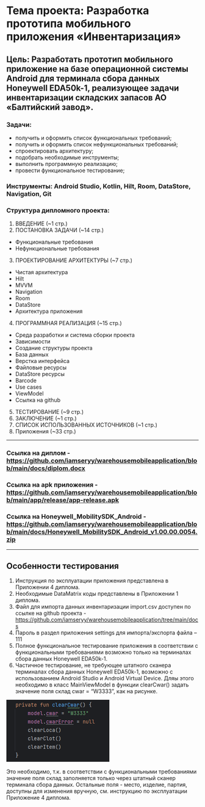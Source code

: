 # Тема проекта: Разработка прототипа мобильного приложения «Инвентаризация»
## Цель: Разработать прототип мобильного приложение на базе операционной системы Android для терминала сбора данных Honeywell EDA50k-1, реализующее задачи инвентаризации складских запасов АО «Балтийский завод».  
### Задачи:
* получить и оформить список функциональных требований;
* получить и оформить список нефункциональных требований;
* спроектировать архитектуру;
* подобрать необходимые инструменты;
* выполнить программную реализацию;
* провести функциональное тестирование; 
### Инcтрументы:  Android Studio, Kotlin, Hilt, Room, DataStore, Navigation, Git

### Структура дипломного проекта:
1. ВВЕДЕНИЕ (~1 стр.) 
2. ПОСТАНОВКА ЗАДАЧИ (~14 стр.)
* Функциональные требования
* Нефункциональные требования	
3. ПРОЕКТИРОВАНИЕ АРХИТЕКТУРЫ (~7 стр.)
* Чистая архитектура	
* Hilt
* MVVM
* Navigation
* Room
* DataStore
* Архитектура приложения
4. ПРОГРАММНАЯ РЕАЛИЗАЦИЯ (~15 стр.)
* Среда разработки и система сборки проекта
* Зависимости
* Создание структуры проекта
* База данных
* Верстка интерфейса
* Файловые ресурсы
* DataStore ресурсы	
* Barcode
* Use cases
* ViewModel
* Ссылка на github
5. ТЕСТИРОВАНИЕ	(~9 стр.)
6. ЗАКЛЮЧЕНИЕ	(~1 стр.)
7. СПИСОК ИСПОЛЬЗОВАННЫХ ИСТОЧНИКОВ	(~1 стр.)
8. Приложения (~33 стр.)
---
### Ссылка на диплом - https://github.com/iamseryy/warehousemobileapplication/blob/main/docs/diplom.docx
### Ссылка на apk приложения - https://github.com/iamseryy/warehousemobileapplication/blob/main/app/release/app-release.apk
### Ссылка на Honeywell_MobilitySDK_Android -  https://github.com/iamseryy/warehousemobileapplication/blob/main/docs/Honeywell_MobilitySDK_Android_v1.00.00.0054.zip
---
## Особенности тестирования

1.	Инструкция по эксплуатации приложения представлена в Приложении 4 диплома.
2.	Необходимые DataMatrix коды представлены в Приложении 1 диплома.
3.	Файл для импорта данных инвентаризации import.csv доступен по ссылке на github проекта -   https://github.com/iamseryy/warehousemobileapplication/tree/main/docs
4.	Пароль в раздел приложения settings для импорта/экспорта файла – 111
5.	Полное функциональное тестирование приложения в соответствии с функциональными требованиями возможно только на терминалах сбора данных Honeywell EDA50k-1.
6.	Частичное тестирование, не требующее штатного сканера терминалах сбора данных Honeywell EDA50k-1, возможно с использованием Android Studio и Android Virtual Device. Дляы этого необходимо в класс MainViewModel в функции clearCwar() задать значение поля склад cwar = “W3333”, как на рисунке. 

![](./docs/img-cwar_default.png)

Это необходимо, т.к. в соответствии с функциональными требованиями значение поля склад заполняется только через штатный сканер терминала сбора данных. Остальные поля - место, изделие, партия, доступны для изменения вручную, см. инструкцию по эксплуатации Приложение 4 диплома.
